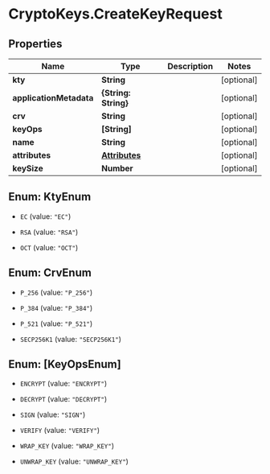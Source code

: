 # CryptoKeys.CreateKeyRequest

## Properties
Name | Type | Description | Notes
------------ | ------------- | ------------- | -------------
**kty** | **String** |  | [optional] 
**applicationMetadata** | **{String: String}** |  | [optional] 
**crv** | **String** |  | [optional] 
**keyOps** | **[String]** |  | [optional] 
**name** | **String** |  | [optional] 
**attributes** | [**Attributes**](Attributes.md) |  | [optional] 
**keySize** | **Number** |  | [optional] 


<a name="KtyEnum"></a>
## Enum: KtyEnum


* `EC` (value: `"EC"`)

* `RSA` (value: `"RSA"`)

* `OCT` (value: `"OCT"`)




<a name="CrvEnum"></a>
## Enum: CrvEnum


* `P_256` (value: `"P_256"`)

* `P_384` (value: `"P_384"`)

* `P_521` (value: `"P_521"`)

* `SECP256K1` (value: `"SECP256K1"`)




<a name="[KeyOpsEnum]"></a>
## Enum: [KeyOpsEnum]


* `ENCRYPT` (value: `"ENCRYPT"`)

* `DECRYPT` (value: `"DECRYPT"`)

* `SIGN` (value: `"SIGN"`)

* `VERIFY` (value: `"VERIFY"`)

* `WRAP_KEY` (value: `"WRAP_KEY"`)

* `UNWRAP_KEY` (value: `"UNWRAP_KEY"`)




